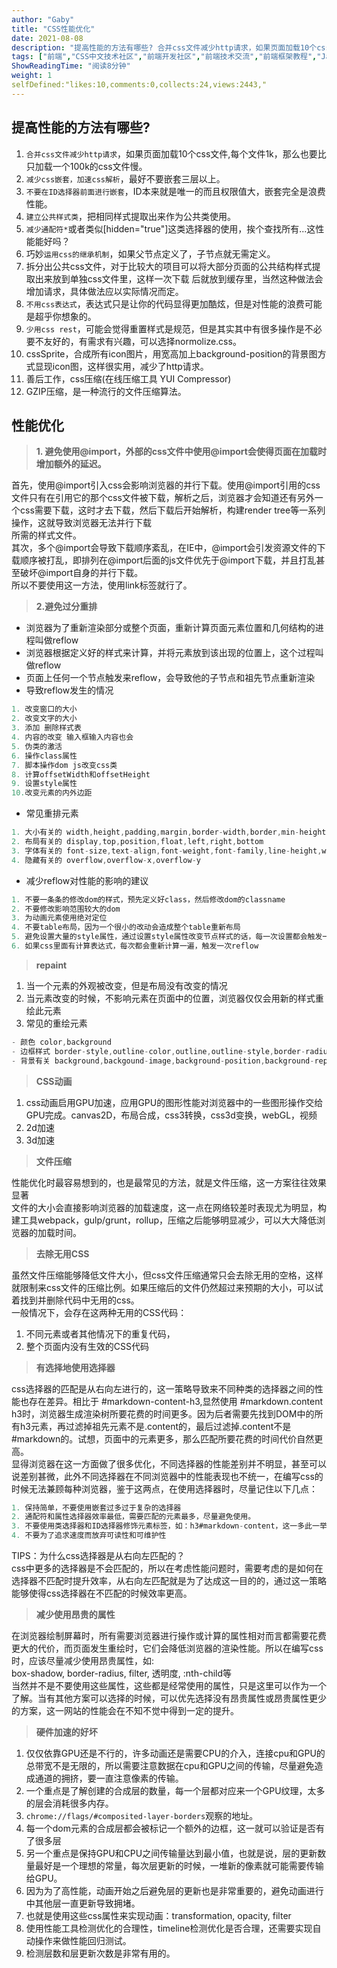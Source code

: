 ```yaml
---
author: "Gaby"
title: "CSS性能优化"
date: 2021-08-08
description: "提高性能的方法有哪些? 合并css文件减少http请求，如果页面加载10个css文件,每个文件1k，那么也要比只加载一个100k的css文件慢。 减少css嵌套，加速css解析，最好不要嵌套三层以上。"
tags: ["前端","CSS中文技术社区","前端开发社区","前端技术交流","前端框架教程","JavaScript 学习资源","CSS 技巧与最佳实践","HTML5 最新动态","前端工程师职业发展","开源前端项目","前端技术趋势"]
ShowReadingTime: "阅读8分钟"
weight: 1
selfDefined:"likes:10,comments:0,collects:24,views:2443,"
---
```

提高性能的方法有哪些?
-----------

1.  `合并css文件减少http请求`，如果页面加载10个css文件,每个文件1k，那么也要比只加载一个100k的css文件慢。
2.  `减少css嵌套，加速css解析`，最好不要嵌套三层以上。
3.  `不要在ID选择器前面进行嵌套`，ID本来就是唯一的而且权限值大，嵌套完全是浪费性能。
4.  `建立公共样式类`，把相同样式提取出来作为公共类使用。
5.  `减少通配符*`或者类似\[hidden="true"\]这类选择器的使用，挨个查找所有...这性能能好吗？
6.  巧妙`运用css的继承机制`，如果父节点定义了，子节点就无需定义。
7.  拆分出公共css文件，对于比较大的项目可以将大部分页面的公共结构样式提取出来放到单独css文件里，这样一次下载 后就放到缓存里，当然这种做法会增加请求，具体做法应以实际情况而定。
8.  `不用css表达式`，表达式只是让你的代码显得更加酷炫，但是对性能的浪费可能是超乎你想象的。
9.  `少用css rest`，可能会觉得重置样式是规范，但是其实其中有很多操作是不必要不友好的，有需求有兴趣，可以选择normolize.css。
10.  cssSprite，合成所有icon图片，用宽高加上background-position的背景图方式显现icon图，这样很实用，减少了http请求。
11.  善后工作，css压缩(在线压缩工具 YUI Compressor)
12.  GZIP压缩，是一种流行的文件压缩算法。

性能优化
----

> **1\. 避免使用@import，外部的css文件中使用@import会使得页面在加载时增加额外的延迟。**

首先，使用@import引入css会影响浏览器的并行下载。使用@import引用的css文件只有在引用它的那个css文件被下载，解析之后，浏览器才会知道还有另外一个css需要下载，这时才去下载，然后下载后开始解析，构建render tree等一系列操作，这就导致浏览器无法并行下载  
所需的样式文件。  
其次，多个@import会导致下载顺序紊乱，在IE中，@import会引发资源文件的下载顺序被打乱，即排列在@import后面的js文件优先于@import下载，并且打乱甚至破坏@import自身的并行下载。  
所以不要使用这一方法，使用link标签就行了。

> **2.避免过分重排**

*   浏览器为了重新渲染部分或整个页面，重新计算页面元素位置和几何结构的进程叫做reflow
*   浏览器根据定义好的样式来计算，并将元素放到该出现的位置上，这个过程叫做reflow
*   页面上任何一个节点触发来reflow，会导致他的子节点和祖先节点重新渲染
*   导致reflow发生的情况

```js
1. 改变窗口的大小
2. 改变文字的大小
3. 添加 删除样式表
4. 内容的改变 输入框输入内容也会
5. 伪类的激活
6. 操作class属性
7. 脚本操作dom js改变css类
8. 计算offsetWidth和offsetHeight
9. 设置style属性
10.改变元素的内外边距

```

*   常见重排元素

```js
1. 大小有关的 width,height,padding,margin,border-width,border,min-height
2. 布局有关的 display,top,position,float,left,right,bottom
3. 字体有关的 font-size,text-align,font-weight,font-family,line-height,white-space,vertical-align
4. 隐藏有关的 overflow,overflow-x,overflow-y
```

*   减少reflow对性能的影响的建议

```js
1. 不要一条条的修改dom的样式，预先定义好class，然后修改dom的classname
2. 不要修改影响范围较大的dom
3. 为动画元素使用绝对定位
4. 不要table布局，因为一个很小的改动会造成整个table重新布局
5. 避免设置大量的style属性，通过设置style属性改变节点样式的话，每一次设置都会触发一次reflow，所以最好使用class属性
6. 如果css里面有计算表达式，每次都会重新计算一遍，触发一次reflow
```

> **repaint**

1.  当一个元素的外观被改变，但是布局没有改变的情况
2.  当元素改变的时候，不影响元素在页面中的位置，浏览器仅仅会用新的样式重绘此元素
3.  常见的重绘元素

```js
- 颜色 color,background
- 边框样式 border-style,outline-color,outline,outline-style,border-radius,box-shadow,outline-width
- 背景有关 background,backgound-image,background-position,background-repeat,background-size
```

> **CSS动画**

1.  css动画启用GPU加速，应用GPU的图形性能对浏览器中的一些图形操作交给GPU完成。canvas2D，布局合成，css3转换，css3d变换，webGL，视频
2.  2d加速
3.  3d加速

> **文件压缩**

性能优化时最容易想到的，也是最常见的方法，就是文件压缩，这一方案往往效果显著  
文件的大小会直接影响浏览器的加载速度，这一点在网络较差时表现尤为明显，构建工具webpack，gulp/grunt，rollup，压缩之后能够明显减少，可以大大降低浏览器的加载时间。

> **去除无用CSS**

虽然文件压缩能够降低文件大小，但css文件压缩通常只会去除无用的空格，这样就限制来css文件的压缩比例。如果压缩后的文件仍然超过来预期的大小，可以试着找到并删除代码中无用的css。  
一般情况下，会存在这两种无用的CSS代码：

1.  不同元素或者其他情况下的重复代码，
2.  整个页面内没有生效的CSS代码

> **有选择地使用选择器**

css选择器的匹配是从右向左进行的，这一策略导致来不同种类的选择器之间的性能也存在差异。相比于 #markdown-content-h3,显然使用 #markdown.content h3时，浏览器生成渲染树所要花费的时间更多。因为后者需要先找到DOM中的所有h3元素，再过滤掉祖先元素不是.content的，最后过滤掉.content不是#markdown的。试想，页面中的元素更多，那么匹配所要花费的时间代价自然更高。  
显得浏览器在这一方面做了很多优化，不同选择器的性能差别并不明显，甚至可以说差别甚微，此外不同选择器在不同浏览器中的性能表现也不统一，在编写css的时候无法兼顾每种浏览器，鉴于这两点，在使用选择器时，尽量记住以下几点：

```js
1. 保持简单，不要使用嵌套过多过于复杂的选择器
2. 通配符和属性选择器效率最低，需要匹配的元素最多，尽量避免使用。
3. 不要使用类选择器和ID选择器修饰元素标签，如：h3#markdown-content，这一多此一举，还会降低效率
4. 不要为了追求速度而放弃可读性和可维护性
```

TIPS：为什么css选择器是从右向左匹配的？  
css中更多的选择器是不会匹配的，所以在考虑性能问题时，需要考虑的是如何在选择器不匹配时提升效率，从右向左匹配就是为了达成这一目的的，通过这一策略能够使得css选择器在不匹配的时候效率更高。

> **减少使用昂贵的属性**

在浏览器绘制屏幕时，所有需要浏览器进行操作或计算的属性相对而言都需要花费更大的代价，而页面发生重绘时，它们会降低浏览器的渲染性能。所以在编写css时，应该尽量减少使用昂贵属性，如:  
box-shadow, border-radius, filter, 透明度, :nth-child等  
当然并不是不要使用这些属性，这些都是经常使用的属性，只是这里可以作为一个了解。当有其他方案可以选择的时候，可以优先选择没有昂贵属性或昂贵属性更少的方案，这一网站的性能会在不知不觉中得到一定的提升。

> **硬件加速的好坏**

1.  仅仅依靠GPU还是不行的，许多动画还是需要CPU的介入，连接cpu和GPU的总带宽不是无限的，所以需要注意数据在cpu和GPU之间的传输，尽量避免造成通道的拥挤，要一直注意像素的传输。
2.  一个重点是了解创建的合成层的数量，每一个层都对应来一个GPU纹理，太多的层会消耗很多内存。
3.  `chrome://flags/#composited-layer-borders`观察的地址。
4.  每一个dom元素的合成层都会被标记一个额外的边框，这一就可以验证是否有了很多层
5.  另一个重点是保持GPU和CPU之间传输量达到最小值，也就是说，层的更新数量最好是一个理想的常量，每次层更新的时候，一堆新的像素就可能需要传输给GPU。
6.  因为为了高性能，动画开始之后避免层的更新也是非常重要的，避免动画进行中其他层一直更新导致拥堵。
7.  也就是使用这些css属性来实现动画：transformation, opacity, filter
8.  使用性能工具检测优化的合理性，timeline检测优化是否合理，还需要实现自动操作来做性能回归测试。
9.  检测层数和层更新次数是非常有用的。
